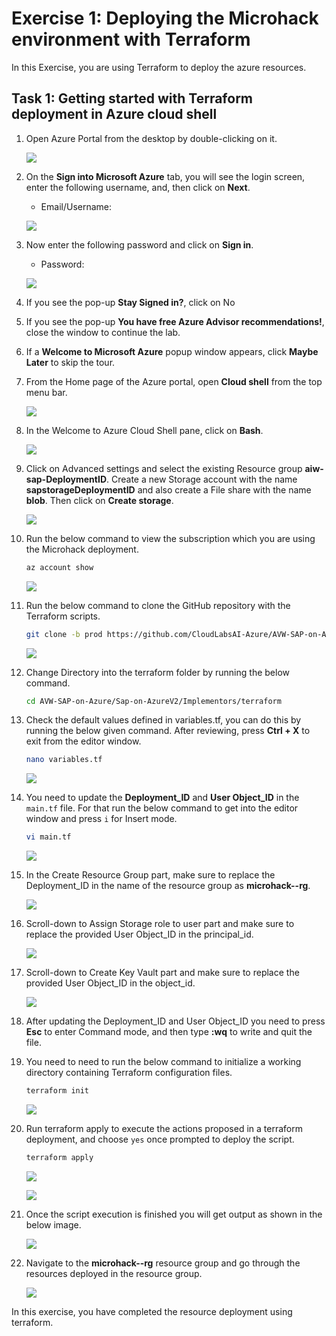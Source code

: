 # Exercise 1: Deploying the Microhack environment with Terraform

In this Exercise, you are using Terraform to deploy the azure resources.

## Task 1: Getting started with Terraform deployment in Azure cloud shell

1. Open Azure Portal from the desktop by double-clicking on it.
    
   ![](media/open-azure-portal.png)
   
2. On the **Sign into Microsoft Azure** tab, you will see the login screen, enter the following username, and, then click on **Next**.

   * Email/Username: <inject key="AzureAdUserEmail"></inject>

   ![](media/email-login.png)

3. Now enter the following password and click on **Sign in**. 

   * Password: <inject key="AzureAdUserPassword"></inject>

   ![](media/password-login.png)

4. If you see the pop-up **Stay Signed in?**, click on No

5. If you see the pop-up **You have free Azure Advisor recommendations!**, close the window to continue the lab.

6. If a **Welcome to Microsoft Azure** popup window appears, click **Maybe Later** to skip the tour.

7. From the Home page of the Azure portal, open **Cloud shell** from the top menu bar.

   ![](media/open-cloud-shell.png)

8. In the Welcome to Azure Cloud Shell pane, click on **Bash**.

   ![](media/welcome-select-bash.png)

9. Click on Advanced settings and select the existing Resource group **aiw-sap-DeploymentID**. Create a new Storage account with the name **sapstorageDeploymentID** and also create a File share with the name **blob**. Then click on **Create storage**.

   ![](media/create-storageaccount.png)

10. Run the below command to view the subscription which you are using the Microhack deployment.

    ```bash
    az account show
    ```
    
    ![](media/az-accountshow.png)
    
11. Run the below command to clone the GitHub repository with the Terraform scripts.

    ```bash
    git clone -b prod https://github.com/CloudLabsAI-Azure/AVW-SAP-on-Azure
    ```
    
    ![](media/gitrepo-clone.png)
    
12. Change Directory into the terraform folder by running the below command.

    ```bash
    cd AVW-SAP-on-Azure/Sap-on-AzureV2/Implementors/terraform
    ```
    
13. Check the default values defined in variables.tf, you can do this by running the below given command. After reviewing, press **Ctrl + X** to exit from the editor window.

    ```bash
    nano variables.tf
    ```
    
    ![](media/change-dir.png)
    
14. You need to update the **Deployment_ID** and **User Object_ID** in the ```main.tf``` file. For that run the below command to get into the editor window and press ```i``` for Insert mode.

    ```bash
    vi main.tf
    ```
    
    ![](media/vi-editor-main.png)
    
15. In the Create Resource Group part, make sure to replace the Deployment_ID in the name of the resource group as **microhack-<inject key="DeploymentID" enableCopy="false"/>-rg**.

    ![](media/create-microhack-rg.png)
        
16. Scroll-down to Assign Storage role to user part and make sure to replace the provided User Object_ID in the principal_id.

    ![](media/replace-userid.png)
    
17. Scroll-down to Create Key Vault part and make sure to replace the provided User Object_ID in the object_id.

    ![](media/replace-userid-2.png)
    
18. After updating the Deployment_ID and User Object_ID you need to press **Esc** to enter Command mode, and then type **:wq** to write and quit the file.

19. You need to need to run the below command to initialize a working directory containing Terraform configuration files.

    ```bash
    terraform init
    ```
    
    ![](media/terraform-init.png)
    
20. Run terraform apply to execute the actions proposed in a terraform deployment, and choose ```yes``` once prompted to deploy the script.

    ```bash
    terraform apply
    ```
  
    ![](media/terraform-apply.png)
  
    ![](media/enter-yes.png)
    
21. Once the script execution is finished you will get output as shown in the below image.

    ![](media/terraformapply-complete.png)
    
22. Navigate to the **microhack-<inject key="DeploymentID" enableCopy="false"/>-rg** resource group and go through the resources deployed in the resource group.

    ![](media/microhack-rg-verify.png)
    
In this exercise, you have completed the resource deployment using terraform.
    
   
    
